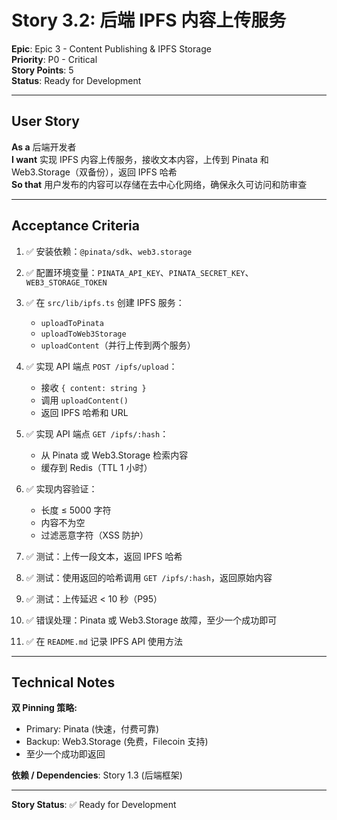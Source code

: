 # Story 3.2: 后端 IPFS 内容上传服务

**Epic**: Epic 3 - Content Publishing & IPFS Storage  
**Priority**: P0 - Critical  
**Story Points**: 5  
**Status**: Ready for Development

---

## User Story

**As a** 后端开发者  
**I want** 实现 IPFS 内容上传服务，接收文本内容，上传到 Pinata 和 Web3.Storage（双备份），返回 IPFS 哈希  
**So that** 用户发布的内容可以存储在去中心化网络，确保永久可访问和防审查

---

## Acceptance Criteria

1. ✅ 安装依赖：`@pinata/sdk`、`web3.storage`

2. ✅ 配置环境变量：`PINATA_API_KEY`、`PINATA_SECRET_KEY`、`WEB3_STORAGE_TOKEN`

3. ✅ 在 `src/lib/ipfs.ts` 创建 IPFS 服务：
   - `uploadToPinata`
   - `uploadToWeb3Storage`
   - `uploadContent`（并行上传到两个服务）

4. ✅ 实现 API 端点 `POST /ipfs/upload`：
   - 接收 `{ content: string }`
   - 调用 `uploadContent()`
   - 返回 IPFS 哈希和 URL

5. ✅ 实现 API 端点 `GET /ipfs/:hash`：
   - 从 Pinata 或 Web3.Storage 检索内容
   - 缓存到 Redis（TTL 1 小时）

6. ✅ 实现内容验证：
   - 长度 ≤ 5000 字符
   - 内容不为空
   - 过滤恶意字符（XSS 防护）

7. ✅ 测试：上传一段文本，返回 IPFS 哈希

8. ✅ 测试：使用返回的哈希调用 `GET /ipfs/:hash`，返回原始内容

9. ✅ 测试：上传延迟 < 10 秒（P95）

10. ✅ 错误处理：Pinata 或 Web3.Storage 故障，至少一个成功即可

11. ✅ 在 `README.md` 记录 IPFS API 使用方法

---

## Technical Notes

**双 Pinning 策略:**
- Primary: Pinata (快速，付费可靠)
- Backup: Web3.Storage (免费，Filecoin 支持)
- 至少一个成功即返回

**依赖 / Dependencies**: Story 1.3 (后端框架)

---

**Story Status**: ✅ Ready for Development

